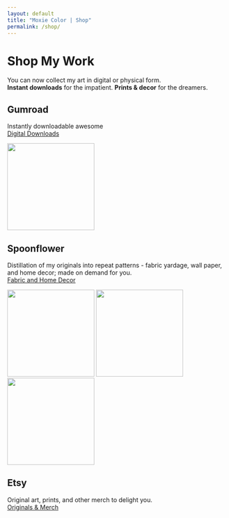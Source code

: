 ```yaml
---
layout: default
title: "Moxie Color | Shop"
permalink: /shop/
---
```


# Shop My Work

You can now collect my art in digital or physical form.  
**Instant downloads** for the impatient. **Prints & decor** for the dreamers.

## Gumroad
Instantly downloadable awesome  
<a class="btn" href="https://moxiecolor.gumroad.com/" target="_blank" rel="noopener">Digital Downloads</a>
<p float="left">
  <img src="{{ 'assets/images/stores/Gumroad_wordsearchtrivia.png') | relative_url }}"  width=auto height="200"/>
</p>

## Spoonflower
Distillation of my originals into repeat patterns - fabric yardage, wall paper, and home decor; made on demand for you.  
<a class="btn" href="https://www.spoonflower.com/profiles/moxiecolor" target="_blank" rel="noopener">Fabric and Home Decor</a>
<p float="left">
  <img src="{{ '/assets/images/stores/Spoonflower1.png') | relative_url }}"  width=auto height="200"/>
  <img src="{{ '/assets/images/stores/Spoonflower2.png') | relative_url }}"  width=auto height="200"/>
  <img src="{{ '/assets/images/stores/Spoonflower3.png') | relative_url }}"  width=auto height="200"/>
</p>

## Etsy
Original art, prints, and other merch to delight you.  
<a class="btn" href="https://moxiecolor.etsy.com" target="_blank" rel="noopener">Originals & Merch</a>
